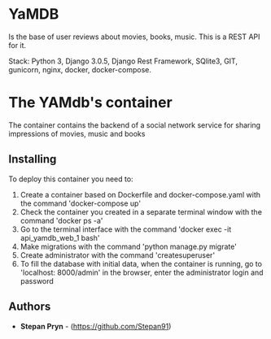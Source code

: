 # YaMDB 
Is the base of user reviews about movies, books, music.
This is a REST API for it.

Stack: Python 3, Django 3.0.5, Django Rest Framework, SQlite3, GIT, gunicorn, nginx, docker, docker-compose.

# The YAMdb's container

The container contains the backend of a social network service for sharing impressions of movies, music and books

## Installing

To deploy this container you need to:
1. Create a container based on Dockerfile and docker-compose.yaml with the command 'docker-compose up'
2. Check the container you created in a separate terminal window with the command 'docker ps -a'
3. Go to the terminal interface with the command 'docker exec -it api_yamdb_web_1 bash'
4. Make migrations with the command 'python manage.py migrate'
5. Create administrator with the command 'createsuperuser'
6. To fill the database with initial data, when the container is running, go to 'localhost: 8000/admin' in the browser, enter the administrator login and password

## Authors

* **Stepan Pryn** - (https://github.com/Stepan91)
